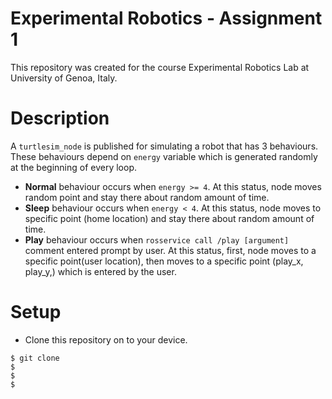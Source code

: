 # Experimental Robotics - Assignment 1
This repository was created for the course Experimental Robotics Lab at University of Genoa, Italy.

# Description
A `turtlesim_node` is published for simulating a robot that has 3 behaviours. These behaviours depend on `energy` variable which is generated randomly at the beginning of every loop.
 * **Normal** behaviour occurs when `energy >= 4`. At this status, node moves random point and stay there about random amount of time.
 * **Sleep** behaviour occurs when `energy < 4`. At this status, node moves to specific point (home location) and stay there about random amount of time.
 * **Play** behaviour occurs when `rosservice call /play [argument]` comment entered prompt by user. At this status, first, node moves to a specific point(user location), then moves to a specific point (play_x, play_y,) which is entered by the user.
 
# Setup
* Clone this repository on to your device.
```
$ git clone 
$
$
$
```
